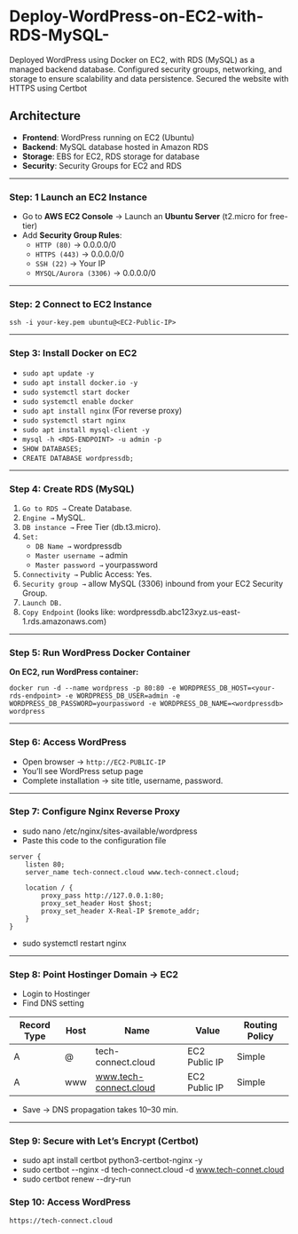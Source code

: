 # Deploy-WordPress-on-EC2-with-RDS-MySQL-

Deployed WordPress using Docker on EC2, with RDS (MySQL) as a managed backend database. Configured security groups, networking, and storage to ensure scalability and data persistence. Secured the website with HTTPS using Certbot

## Architecture  
- **Frontend**: WordPress running on EC2 (Ubuntu)  
- **Backend**: MySQL database hosted in Amazon RDS  
- **Storage**: EBS for EC2, RDS storage for database  
- **Security**: Security Groups for EC2 and RDS  
---
### Step: 1 Launch an EC2 Instance  
- Go to **AWS EC2 Console** → Launch an **Ubuntu Server** (t2.micro for free-tier)  
- Add **Security Group Rules**:  
  - `HTTP (80)` → 0.0.0.0/0  
  - `HTTPS (443)` → 0.0.0.0/0  
  - `SSH (22)` → Your IP
  - `MYSQL/Aurora (3306)` → 0.0.0.0/0
---
### Step: 2 Connect to EC2 Instance  
```
ssh -i your-key.pem ubuntu@<EC2-Public-IP>
```
----
### Step 3: Install Docker on EC2
* ```sudo apt update -y```
* ```sudo apt install docker.io -y```
* ```sudo systemctl start docker```
* ```sudo systemctl enable docker```
* ```sudo apt install nginx``` (For reverse proxy)
* ```sudo systemctl start nginx``` 
* ```sudo apt install mysql-client -y```
* ```mysql -h <RDS-ENDPOINT> -u admin -p```
* ```SHOW DATABASES;```
* ```CREATE DATABASE wordpressdb;```  
---
### Step 4: Create RDS (MySQL)
1. ```Go to RDS →``` Create Database.
2. ```Engine →``` MySQL.
3. ```DB instance →``` Free Tier (db.t3.micro).
4. ```Set:```
    * ```DB Name →``` wordpressdb
    * ```Master username →``` admin
    * ```Master password →``` yourpassword
5. ```Connectivity →``` Public Access: Yes.
6. ```Security group →``` allow MySQL (3306) inbound from your EC2 Security Group.
7. ```Launch DB.```
8. ```Copy Endpoint``` (looks like: wordpressdb.abc123xyz.us-east-1.rds.amazonaws.com)
---
### Step 5: Run WordPress Docker Container
**On EC2, run WordPress container:**

```docker run -d --name wordpress -p 80:80 -e WORDPRESS_DB_HOST=<your-rds-endpoint> -e WORDPRESS_DB_USER=admin -e WORDPRESS_DB_PASSWORD=yourpassword -e WORDPRESS_DB_NAME=<wordpressdb> wordpress```

---
### Step 6: Access WordPress
* Open browser → ```http://EC2-PUBLIC-IP```
* You’ll see WordPress setup page
* Complete installation → site title, username, password.
---

### Step 7: Configure Nginx Reverse Proxy
* sudo nano /etc/nginx/sites-available/wordpress
* Paste this code to the configuration file
```
server {
    listen 80;
    server_name tech-connect.cloud www.tech-connect.cloud;

    location / {
        proxy_pass http://127.0.0.1:80;
        proxy_set_header Host $host;
        proxy_set_header X-Real-IP $remote_addr;
    }
}
```
* sudo systemctl restart nginx
---
### Step 8: Point Hostinger Domain → EC2
* Login to Hostinger
* Find DNS setting

| Record Type |  Host   | Name                   | Value                                      | Routing Policy |
|-------------|---------|------------------------|--------------------------------------------|----------------|
| A           |   @     | tech-connect.cloud     | EC2 Public IP                              | Simple         |
| A           |   www   | www.tech-connect.cloud | EC2 Public IP                              | Simple         |

* Save → DNS propagation takes 10–30 min.
---
### Step 9: Secure with Let’s Encrypt (Certbot)
* sudo apt install certbot python3-certbot-nginx -y
* sudo certbot --nginx -d tech-connect.cloud -d www.tech-connet.cloud
* sudo certbot renew --dry-run

### Step 10: Access WordPress
 ```https://tech-connect.cloud```

 



